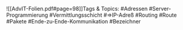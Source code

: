
![[AdvIT-Folien.pdf#page=98]]Tags & Topics:
   #Adressen
   #Server-Programmierung
   #Vermittlungsschicht
   #⇒IP-Adreß
   #Routing
   #Route
   #Pakete
   #Ende-zu-Ende-Kommunikation
   #Bezeichner